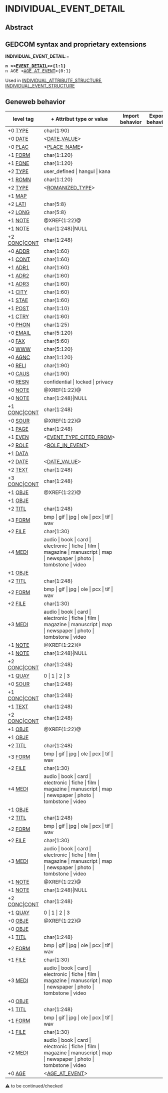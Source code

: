 ﻿# INDIVIDUAL_EVENT_DETAIL
## Abstract

## GEDCOM syntax and proprietary extensions

**INDIVIDUAL_EVENT_DETAIL**:=
<pre>
<b>n &lt;&lt;<a href=Ged.EVENT_DETAIL.md>EVENT_DETAIL</a>&gt;&gt;{1:1}</b>
n AGE &lt;<a href=Ged.AGE_AT_EVENT.md>AGE_AT_EVENT</a>&gt;{0:1}
</pre>
Used in <a href=Ged.INDIVIDUAL_ATTRIBUTE_STRUCTURE.md>INDIVIDUAL_ATTRIBUTE_STRUCTURE</a>, <a href=Ged.INDIVIDUAL_EVENT_STRUCTURE.md>INDIVIDUAL_EVENT_STRUCTURE</a><br />


## Geneweb behavior

level tag  | + Attribut type or value | Import behavior | Export behavior  | Comment 
---------- | ------------- | :---------------: | :-----------------:| -----------
+0 <a href=Ged.GLOSSARY.md#type>TYPE</a> | char{1:90} | | |
+0 <a href=Ged.GLOSSARY.md#date>DATE</a> | &lt;<a href=Ged.DATE_VALUE.md>DATE_VALUE</a>&gt; | | |
+0 <a href=Ged.GLOSSARY.md#plac>PLAC</a> | &lt;<a href=Ged.PLACE_NAME.md>PLACE_NAME</a>&gt; | | |
+1 <a href=Ged.GLOSSARY.md#form>FORM</a> | char{1:120} | | |
+1 <a href=Ged.GLOSSARY.md#fone>FONE</a> | char{1:120} | | |
+2 <a href=Ged.GLOSSARY.md#type>TYPE</a> |  user_defined \| hangul \| kana | | |
+1 <a href=Ged.GLOSSARY.md#romn>ROMN</a> | char{1:120} | | |
+2 <a href=Ged.GLOSSARY.md#type>TYPE</a> | &lt;<a href=Ged.ROMANIZED_TYPE.md>ROMANIZED_TYPE</a>&gt; | | |
+1 <a href=Ged.GLOSSARY.md#map>MAP</a> |  | | |
+2 <a href=Ged.GLOSSARY.md#lati>LATI</a> | char{5:8} | | |
+2 <a href=Ged.GLOSSARY.md#long>LONG</a> | char{5:8} | | |
+1 <a href=Ged.GLOSSARY.md#note>NOTE</a> | @XREF{1:22}@ | | |
+1 <a href=Ged.GLOSSARY.md#note>NOTE</a> | char{1:248}\|NULL | | |
+2 <a href=Ged.GLOSSARY.md#conc>CONC</a>\|<a href=Ged.GLOSSARY.md#cont>CONT</a> | char{1:248} | | |
+0 <a href=Ged.GLOSSARY.md#addr>ADDR</a> | char{1:60} | | |
+1 <a href=Ged.GLOSSARY.md#cont>CONT</a> | char{1:60} | | |
+1 <a href=Ged.GLOSSARY.md#adr1>ADR1</a> | char{1:60} | | |
+1 <a href=Ged.GLOSSARY.md#adr2>ADR2</a> | char{1:60} | | |
+1 <a href=Ged.GLOSSARY.md#adr3>ADR3</a> | char{1:60} | | |
+1 <a href=Ged.GLOSSARY.md#city>CITY</a> | char{1:60} | | |
+1 <a href=Ged.GLOSSARY.md#stae>STAE</a> | char{1:60} | | |
+1 <a href=Ged.GLOSSARY.md#post>POST</a> | char{1:10} | | |
+1 <a href=Ged.GLOSSARY.md#ctry>CTRY</a> | char{1:60} | | |
+0 <a href=Ged.GLOSSARY.md#phon>PHON</a> | char{1:25} | | |
+0 <a href=Ged.GLOSSARY.md#email>EMAIL</a> | char{5:120} | | |
+0 <a href=Ged.GLOSSARY.md#fax>FAX</a> | char{5:60} | | |
+0 <a href=Ged.GLOSSARY.md#www>WWW</a> | char{5:120} | | |
+0 <a href=Ged.GLOSSARY.md#agnc>AGNC</a> | char{1:120} | | |
+0 <a href=Ged.GLOSSARY.md#reli>RELI</a> | char{1:90} | | |
+0 <a href=Ged.GLOSSARY.md#caus>CAUS</a> | char{1:90} | | |
+0 <a href=Ged.GLOSSARY.md#resn>RESN</a> | confidential \| locked \| privacy  | | |
+0 <a href=Ged.GLOSSARY.md#note>NOTE</a> | @XREF{1:22}@ | | |
+0 <a href=Ged.GLOSSARY.md#note>NOTE</a> | char{1:248}\|NULL | | |
+1 <a href=Ged.GLOSSARY.md#conc>CONC</a>\|<a href=Ged.GLOSSARY.md#cont>CONT</a> | char{1:248} | | |
+0 <a href=Ged.GLOSSARY.md#sour>SOUR</a> | @XREF{1:22}@ | | |
+1 <a href=Ged.GLOSSARY.md#page>PAGE</a> | char{1:248} | | |
+1 <a href=Ged.GLOSSARY.md#even>EVEN</a> | &lt;<a href=Ged.EVENT_TYPE_CITED_FROM.md>EVENT_TYPE_CITED_FROM</a>&gt; | | |
+2 <a href=Ged.GLOSSARY.md#role>ROLE</a> | &lt;<a href=Ged.ROLE_IN_EVENT.md>ROLE_IN_EVENT</a>&gt; | | |
+1 <a href=Ged.GLOSSARY.md#data>DATA</a> |  | | |
+2 <a href=Ged.GLOSSARY.md#date>DATE</a> | &lt;<a href=Ged.DATE_VALUE.md>DATE_VALUE</a>&gt; | | |
+2 <a href=Ged.GLOSSARY.md#text>TEXT</a> | char{1:248} | | |
+3 <a href=Ged.GLOSSARY.md#conc>CONC</a>\|<a href=Ged.GLOSSARY.md#cont>CONT</a> | char{1:248} | | |
+1 <a href=Ged.GLOSSARY.md#obje>OBJE</a> | @XREF{1:22}@ | | |
+1 <a href=Ged.GLOSSARY.md#obje>OBJE</a> |  | | |
+2 <a href=Ged.GLOSSARY.md#titl>TITL</a> | char{1:248} | | |
+3 <a href=Ged.GLOSSARY.md#form>FORM</a> |  bmp \| gif \| jpg \| ole \| pcx \| tif \| wav  | | |
+2 <a href=Ged.GLOSSARY.md#file>FILE</a> | char{1:30} | | |
+4 <a href=Ged.GLOSSARY.md#medi>MEDI</a> |  audio \| book \| card \| electronic \| fiche \| film \| magazine \| manuscript \| map \| newspaper \| photo \| tombstone \| video  | | |
+1 <a href=Ged.GLOSSARY.md#obje>OBJE</a> |  | | |
+2 <a href=Ged.GLOSSARY.md#titl>TITL</a> | char{1:248} | | |
+2 <a href=Ged.GLOSSARY.md#form>FORM</a> |  bmp \| gif \| jpg \| ole \| pcx \| tif \| wav  | | |
+2 <a href=Ged.GLOSSARY.md#file>FILE</a> | char{1:30} | | |
+3 <a href=Ged.GLOSSARY.md#medi>MEDI</a> |  audio \| book \| card \| electronic \| fiche \| film \| magazine \| manuscript \| map \| newspaper \| photo \| tombstone \| video  | | |
+1 <a href=Ged.GLOSSARY.md#note>NOTE</a> | @XREF{1:22}@ | | |
+1 <a href=Ged.GLOSSARY.md#note>NOTE</a> | char{1:248}\|NULL | | |
+2 <a href=Ged.GLOSSARY.md#conc>CONC</a>\|<a href=Ged.GLOSSARY.md#cont>CONT</a> | char{1:248} | | |
+1 <a href=Ged.GLOSSARY.md#quay>QUAY</a> |  0 \| 1 \| 2 \| 3  | | |
+0 <a href=Ged.GLOSSARY.md#sour>SOUR</a> | char{1:248} | | |
+1 <a href=Ged.GLOSSARY.md#conc>CONC</a>\|<a href=Ged.GLOSSARY.md#cont>CONT</a> | char{1:248} | | |
+1 <a href=Ged.GLOSSARY.md#text>TEXT</a> | char{1:248} | | |
+2 <a href=Ged.GLOSSARY.md#conc>CONC</a>\|<a href=Ged.GLOSSARY.md#cont>CONT</a> | char{1:248} | | |
+1 <a href=Ged.GLOSSARY.md#obje>OBJE</a> | @XREF{1:22}@ | | |
+1 <a href=Ged.GLOSSARY.md#obje>OBJE</a> |  | | |
+2 <a href=Ged.GLOSSARY.md#titl>TITL</a> | char{1:248} | | |
+3 <a href=Ged.GLOSSARY.md#form>FORM</a> |  bmp \| gif \| jpg \| ole \| pcx \| tif \| wav  | | |
+2 <a href=Ged.GLOSSARY.md#file>FILE</a> | char{1:30} | | |
+4 <a href=Ged.GLOSSARY.md#medi>MEDI</a> |  audio \| book \| card \| electronic \| fiche \| film \| magazine \| manuscript \| map \| newspaper \| photo \| tombstone \| video  | | |
+1 <a href=Ged.GLOSSARY.md#obje>OBJE</a> |  | | |
+2 <a href=Ged.GLOSSARY.md#titl>TITL</a> | char{1:248} | | |
+2 <a href=Ged.GLOSSARY.md#form>FORM</a> |  bmp \| gif \| jpg \| ole \| pcx \| tif \| wav  | | |
+2 <a href=Ged.GLOSSARY.md#file>FILE</a> | char{1:30} | | |
+3 <a href=Ged.GLOSSARY.md#medi>MEDI</a> |  audio \| book \| card \| electronic \| fiche \| film \| magazine \| manuscript \| map \| newspaper \| photo \| tombstone \| video  | | |
+1 <a href=Ged.GLOSSARY.md#note>NOTE</a> | @XREF{1:22}@ | | |
+1 <a href=Ged.GLOSSARY.md#note>NOTE</a> | char{1:248}\|NULL | | |
+2 <a href=Ged.GLOSSARY.md#conc>CONC</a>\|<a href=Ged.GLOSSARY.md#cont>CONT</a> | char{1:248} | | |
+1 <a href=Ged.GLOSSARY.md#quay>QUAY</a> |  0 \| 1 \| 2 \| 3  | | |
+0 <a href=Ged.GLOSSARY.md#obje>OBJE</a> | @XREF{1:22}@ | | |
+0 <a href=Ged.GLOSSARY.md#obje>OBJE</a> |  | | |
+1 <a href=Ged.GLOSSARY.md#titl>TITL</a> | char{1:248} | | |
+2 <a href=Ged.GLOSSARY.md#form>FORM</a> |  bmp \| gif \| jpg \| ole \| pcx \| tif \| wav  | | |
+1 <a href=Ged.GLOSSARY.md#file>FILE</a> | char{1:30} | | |
+3 <a href=Ged.GLOSSARY.md#medi>MEDI</a> |  audio \| book \| card \| electronic \| fiche \| film \| magazine \| manuscript \| map \| newspaper \| photo \| tombstone \| video  | | |
+0 <a href=Ged.GLOSSARY.md#obje>OBJE</a> |  | | |
+1 <a href=Ged.GLOSSARY.md#titl>TITL</a> | char{1:248} | | |
+1 <a href=Ged.GLOSSARY.md#form>FORM</a> |  bmp \| gif \| jpg \| ole \| pcx \| tif \| wav  | | |
+1 <a href=Ged.GLOSSARY.md#file>FILE</a> | char{1:30} | | |
+2 <a href=Ged.GLOSSARY.md#medi>MEDI</a> |  audio \| book \| card \| electronic \| fiche \| film \| magazine \| manuscript \| map \| newspaper \| photo \| tombstone \| video  | | |
+0 <a href=Ged.GLOSSARY.md#age>AGE</a> | &lt;<a href=Ged.AGE_AT_EVENT.md>AGE_AT_EVENT</a>&gt; | | |

:warning: to be continued/checked

